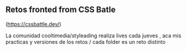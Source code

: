 



## Retos fronted from CSS Batle 

(https://cssbattle.dev/)


La comunidad cooltimedia/styleading  realiza lives cada jueves , aca mis practicas  y versiones de los retos
/ cada folder es un reto distinto
